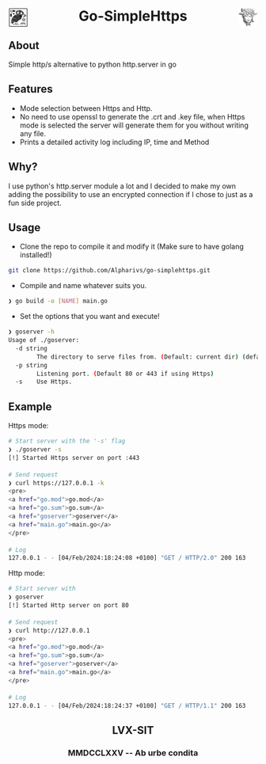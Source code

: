 <div >
    <img src="assets/owl.jpg" align="left" height="40px" width="40px"/>
    <img src="assets/medusa.png" align="right" height="40px" width="40px"/>
    <h1 align="center" > Go-SimpleHttps </h1>
</div>

## About

Simple http/s alternative to python http.server in go

## Features
- Mode selection between Https and Http.
- No need to use openssl to generate the .crt and .key file, when Https mode is selected the server will generate them for you without writing any file.
- Prints a detailed activity log including IP, time and Method

## Why?

I use python's http.server module a lot and I decided to make my own adding the possibility to use an encrypted connection if I chose to just as a fun side project.

## Usage

- Clone the repo to compile it and modify it (Make sure to have golang installed!)
```bash
git clone https://github.com/Alpharivs/go-simplehttps.git
```
- Compile and name whatever suits you.
```bash
❯ go build -o [NAME] main.go
```
- Set the options that you want and execute!
```bash
❯ goserver -h
Usage of ./goserver:
  -d string
    	The directory to serve files from. (Default: current dir) (default ".")
  -p string
    	Listening port. (Default 80 or 443 if using Https)
  -s	Use Https.
```
## Example

Https mode:
```bash
# Start server with the '-s' flag
❯ ./goserver -s
[!] Started Https server on port :443

# Send request
❯ curl https://127.0.0.1 -k
<pre>
<a href="go.mod">go.mod</a>
<a href="go.sum">go.sum</a>
<a href="goserver">goserver</a>
<a href="main.go">main.go</a>
</pre>

# Log
127.0.0.1 - - [04/Feb/2024:18:24:08 +0100] "GET / HTTP/2.0" 200 163
```
Http mode:
```bash
# Start server with
❯ goserver
[!] Started Http server on port 80

# Send request
❯ curl http://127.0.0.1
<pre>
<a href="go.mod">go.mod</a>
<a href="go.sum">go.sum</a>
<a href="goserver">goserver</a>
<a href="main.go">main.go</a>
</pre>

# Log
127.0.0.1 - - [04/Feb/2024:18:24:37 +0100] "GET / HTTP/1.1" 200 163
```
<h2 align="center" > LVX-SIT</h2>
<h3 align="center" > MMDCCLXXV -- Ab urbe condita </h3>